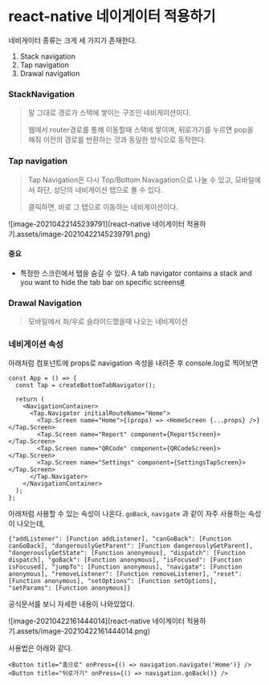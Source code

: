 # react-native 네이게이터 적용하기

네비게이터 종류는 크게 세 가지가 존재한다.

1. Stack navigation
2. Tap navigation
3. Drawal navigation

### StackNavigation

> 말 그대로 경로가 스택에 쌓이는 구조인 네비게이션이다.
>
> 웹에서 router경로를 통해 이동할때 스택에 쌓이며, 뒤로가기를 누르면 pop을 해줘 이전의 경로를 반환하는 것과 동일한 방식으로 동작한다.





### Tap navigation

> Tap Navigation은 다시 Top/Bottom Navagation으로 나눌 수 있고, 모바일에서 하단, 상단의 네비게이션 탭으로 볼 수 있다.
>
> 클릭하면, 바로 그 탭으로 이동하는 네비게이션이다.

![image-20210422145239791](react-native 네이게이터 적용하기.assets/image-20210422145239791.png)

#### 중요

- 특정한 스크린에서 탭을 숨길 수 있다. A tab navigator contains a stack and you want to hide the tab bar on specific screens[#](https://reactnavigation.org/docs/tab-based-navigation#a-tab-navigator-contains-a-stack-and-you-want-to-hide-the-tab-bar-on-specific-screens)



### Drawal Navigation

> 모바일에서 좌/우로 슬라이드했을때 나오는 네비게이션





### 네비게이션 속성

아래처럼 컴포넌트에 props로 navigation 속성을 내려준 후 console.log로 찍어보면 

```react
const App = () => {
  const Tap = createBottomTabNavigator();

  return (
    <NavigationContainer>
      <Tap.Navigator initialRouteName="Home">
        <Tap.Screen name="Home">{(props) => <HomeScreen {...props} />}</Tap.Screen>
        <Tap.Screen name="Report" component={ReportScreen}></Tap.Screen>
        <Tap.Screen name="QRCode" component={QRCodeScreen}></Tap.Screen>
        <Tap.Screen name="Settings" component={SettingsTapScreen}></Tap.Screen>
      </Tap.Navigator>
    </NavigationContainer>
  );
};
```

아래처럼 사용할 수 있는 속성이 나온다. `goBack`, `navigate` 과 같이 자주 사용하는 속성이 나오는데,

```
{"addListener": [Function addListener], "canGoBack": [Function canGoBack], "dangerouslyGetParent": [Function dangerouslyGetParent], "dangerouslyGetState": [Function anonymous], "dispatch": [Function dispatch], "goBack": [Function anonymous], "isFocused": [Function isFocused], "jumpTo": [Function anonymous], "navigate": [Function anonymous], "removeListener": [Function removeListener], "reset": [Function anonymous], "setOptions": [Function setOptions], "setParams": [Function anonymous]}
```

공식문서를 보니 자세한 내용이 나와있었다.

![image-20210422161444014](react-native 네이게이터 적용하기.assets/image-20210422161444014.png)

사용법은 아래와 같다.

```react
<Button title="홈으로" onPress={() => navigation.navigate('Home')} />
<Button title="뒤로가기" onPress={() => navigation.goBack()} />
```